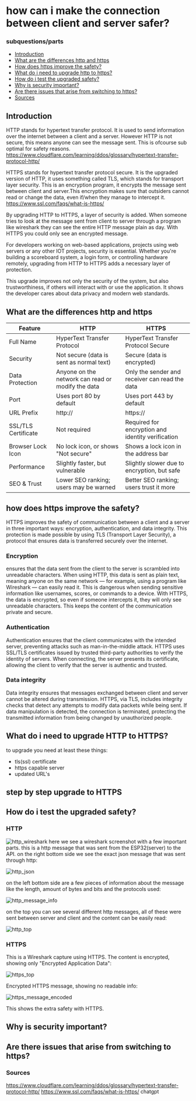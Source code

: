 # how can i make the connection between client and server safer?

### subquestions/parts
- [Introduction](#Introduction)
- [What are the differences http and https](#What-are-the-differences-http-and-https)
- [How does https improve the safety?](#How-does-https-improve-the-safety)
- [What do i need to upgrade http to https?](#What-do-i-need-to-upgrade-http-to-https)
- [How do i test the upgraded safety?](#How-do-i-test-the-upgraded-safety)
- [Why is security important?](#Why-is-security-important)
- [Are there issues that arise from switching to https?](#Are-there-issues-that-arise-from-switching-to-https)
- [Sources](#Sources)

## Introduction
HTTP stands for hypertext transfer protocol. It is used to send information over the internet between a client and a server. However HTTP is not secure, this means anyone can see the message sent. This is ofcourse sub optimal for safety reasons.
https://www.cloudflare.com/learning/ddos/glossary/hypertext-transfer-protocol-http/

HTTPS stands for hypertext transfer protocol secure. It is the upgraded version of HTTP, it uses something called TLS, which stands for transport layer security. This is an encryption program, it encrypts the message sent between client and server.This encryption makes sure that outsiders cannot read or change the data, even if/when they manage to intercept it.
https://www.ssl.com/faqs/what-is-https/

By upgrading HTTP to HTTPS, a layer of security is added. When someone tries to look at the message sent from client to server through a program like wireshark they can see the entire HTTP message plain as day. With HTTPS you could only see an encrypted message.

For developers working on web-based applications, projects using web servers or any other IOT projects, security is essential. Whether you're building a scoreboard system, a login form, or controlling hardware remotely, upgrading from HTTP to HTTPS adds a necessary layer of protection.

This upgrade improves not only the security of the system, but also trustworthiness, if others will interact with or use the application. It shows the developer cares about data privacy and modern web standards.

## What are the differences http and https

| Feature             | HTTP                                             | HTTPS                                                  |
|---------------------|--------------------------------------------------|--------------------------------------------------------|
| Full Name           | HyperText Transfer Protocol                      | HyperText Transfer Protocol Secure                     |
| Security            | Not secure (data is sent as normal text)         | Secure (data is encrypted)                             |
| Data Protection     | Anyone on the network can read or modify the data| Only the sender and receiver can read the data         |
| Port                | Uses port 80 by default                          | Uses port 443 by default                               |
| URL Prefix          | http://                                          | https://                                               |
| SSL/TLS Certificate | Not required                                     | Required for encryption and identity verification      |
| Browser Lock Icon   | No lock icon, or shows "Not secure"              | Shows a lock icon in the address bar                   |
| Performance         | Slightly faster, but vulnerable                  | Slightly slower due to encryption, but safe            |
| SEO & Trust         | Lower SEO ranking; users may be warned           | Better SEO ranking; users trust it more                |

## how does https improve the safety?
HTTPS improves the safety of communication between a client and a server in three important ways: encryption, authentication, and data integrity. This protection is made possible by using TLS (Transport Layer Security), a protocol that ensures data is transferred securely over the internet.

### Encryption
ensures that the data sent from the client to the server is scrambled into unreadable characters. When using HTTP, this data is sent as plain text, meaning anyone on the same network — for example, using a program like Wireshark — can easily read it. This is dangerous when sending sensitive information like usernames, scores, or commands to a device. With HTTPS, the data is encrypted, so even if someone intercepts it, they will only see unreadable characters. This keeps the content of the communication private and secure.

### Authentication
Authentication ensures that the client communicates with the intended server, preventing attacks such as man-in-the-middle attack. HTTPS uses SSL/TLS certificates issued by trusted third-party authorities to verify the identity of servers. When connecting, the server presents its certificate, allowing the client to verify that the server is authentic and trusted.

### Data integrity
Data integrity ensures that messages exchanged between client and server cannot be altered during transmission. HTTPS, via TLS, includes integrity checks that detect any attempts to modify data packets while being sent. If data manipulation is detected, the connection is terminated, protecting the transmitted information from being changed by unauthorized people.

## What do i need to upgrade HTTP to HTTPS?
to upgrade you need at least these things:
- tls(ssl) certificate
- https capable server
- updated URL's

## step by step upgrade to HTTPS

## How do i test the upgraded safety?
### HTTP
![http_wireshark](https://teemiixuujuu34-fa53a7.dev.hihva.nl/assets/http_wireshark.png)
here we see a wireshark screenshot with a few important parts. this is a http message that was sent from the ESP32(server) to the API. on the right bottom side we see the exact json message that was sent through http:

![http_json](https://teemiixuujuu34-fa53a7.dev.hihva.nl/assets/http_json_mess.png)

on the left bottom side are a few pieces of information about the message like the length, amount of bytes and bits and the protocols used:

![http_message_info](https://teemiixuujuu34-fa53a7.dev.hihva.nl/assets/http_message_info.png)

on the top you can see several different http messages, all of these were sent between server and client and the content can be easily read:

![http_top](https://teemiixuujuu34-fa53a7.dev.hihva.nl/assets/http_messages.png)

### HTTPS

This is a Wireshark capture using HTTPS. The content is encrypted, showing only "Encrypted Application Data":

![https_top](https://teemiixuujuu34-fa53a7.dev.hihva.nl/assets/top_HTTPS.png)

Encrypted HTTPS message, showing no readable info:

![https_message_encoded](https://teemiixuujuu34-fa53a7.dev.hihva.nl/assets/message_HTTPS.png)

This shows the extra safety with HTTPS.

## Why is security important?

## Are there issues that arise from switching to https?

### Sources
https://www.cloudflare.com/learning/ddos/glossary/hypertext-transfer-protocol-http/
https://www.ssl.com/faqs/what-is-https/
chatgpt